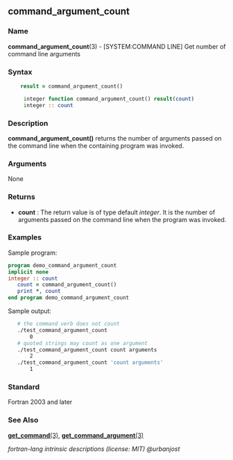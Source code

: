 ## command_argument_count

### **Name**

**command_argument_count**(3) - \[SYSTEM:COMMAND LINE\] Get number of command line arguments

### **Syntax**

```fortran
    result = command_argument_count()

     integer function command_argument_count() result(count)
     integer :: count
```

### **Description**

**command_argument_count()** returns the number of arguments passed
on the command line when the containing program was invoked.

### **Arguments**

None

### **Returns**

- **count**
  : The return value is of type default _integer_. It is the number of
  arguments passed on the command line when the program was invoked.

### **Examples**

Sample program:

```fortran
program demo_command_argument_count
implicit none
integer :: count
   count = command_argument_count()
   print *, count
end program demo_command_argument_count
```

Sample output:

```bash
   # the command verb does not count
   ./test_command_argument_count
       0
   # quoted strings may count as one argument
   ./test_command_argument_count count arguments
       2
   ./test_command_argument_count 'count arguments'
       1
```

### **Standard**

Fortran 2003 and later

### **See Also**

[**get_command**(3)](GET_COMMAND),
[**get_command_argument**(3)](GET_COMMAND_ARGUMENT)

_fortran-lang intrinsic descriptions (license: MIT) \@urbanjost_
